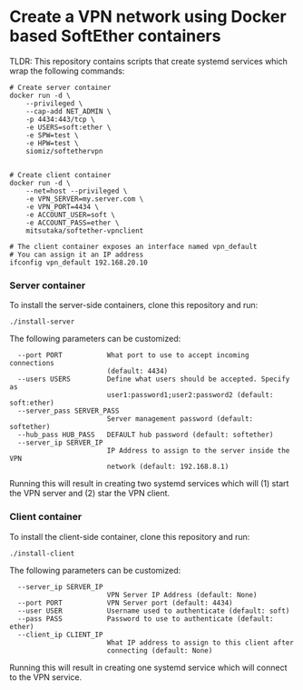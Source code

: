 # Create a VPN network using Docker based SoftEther containers

TLDR: This repository contains scripts that create systemd services which wrap the following commands:

```
# Create server container
docker run -d \
    --privileged \
    --cap-add NET_ADMIN \
    -p 4434:443/tcp \
    -e USERS=soft:ether \
    -e SPW=test \
    -e HPW=test \
    siomiz/softethervpn


# Create client container
docker run -d \
    --net=host --privileged \
    -e VPN_SERVER=my.server.com \
    -e VPN_PORT=4434 \
    -e ACCOUNT_USER=soft \
    -e ACCOUNT_PASS=ether \
    mitsutaka/softether-vpnclient

# The client container exposes an interface named vpn_default
# You can assign it an IP address
ifconfig vpn_default 192.168.20.10
```

### Server container

To install the server-side containers, clone this repository and run:

`./install-server`

The following parameters can be customized:

```
  --port PORT           What port to use to accept incoming connections
                        (default: 4434)
  --users USERS         Define what users should be accepted. Specify as
                        user1:password1;user2:password2 (default: soft:ether)
  --server_pass SERVER_PASS
                        Server management password (default: softether)
  --hub_pass HUB_PASS   DEFAULT hub password (default: softether)
  --server_ip SERVER_IP
                        IP Address to assign to the server inside the VPN
                        network (default: 192.168.8.1)
```

Running this will result in creating two systemd services which will (1) start the VPN server and (2) star the VPN client.


### Client container

To install the client-side container, clone this repository and run:

`./install-client`

The following parameters can be customized:

```
  --server_ip SERVER_IP
                        VPN Server IP Address (default: None)
  --port PORT           VPN Server port (default: 4434)
  --user USER           Username used to authenticate (default: soft)
  --pass PASS           Password to use to authenticate (default: ether)
  --client_ip CLIENT_IP
                        What IP address to assign to this client after
                        connecting (default: None)
```

Running this will result in creating one systemd service which will connect to the VPN service.
